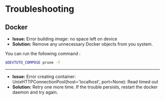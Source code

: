 # Troubleshooting

## Docker

* **Issue:** Error building *image*: no space left on device
* **Solution:** Remove any unnecessary Docker objects from you system.

You can run the following command  :
```bash
$DEVTUTO_COMPOSE prune -f
```
---
* **Issue:** Error creating container: UnixHTTPConnectionPool(host='localhost', port=None): Read timed out
* **Solution:** Retry one more time. If the trouble persists, restart the docker daemon and try again.
